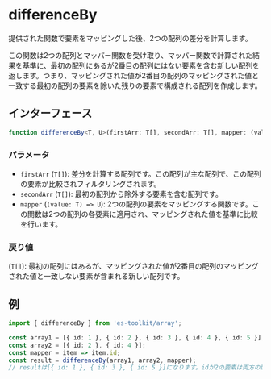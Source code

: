 # differenceBy

提供された関数で要素をマッピングした後、2つの配列の差分を計算します。

この関数は2つの配列とマッパー関数を受け取り、マッパー関数で計算された結果を基準に、最初の配列にあるが2番目の配列にはない要素を含む新しい配列を返します。つまり、マッピングされた値が2番目の配列のマッピングされた値と一致する最初の配列の要素を除いた残りの要素で構成される配列を作成します。

## インターフェース

```typescript
function differenceBy<T, U>(firstArr: T[], secondArr: T[], mapper: (value: T) => U): T[];
```

### パラメータ

- `firstArr` (`T[]`): 差分を計算する配列です。この配列が主な配列で、この配列の要素が比較されフィルタリングされます。
- `secondArr` (`T[]`): 最初の配列から除外する要素を含む配列です。
- `mapper` (`(value: T) => U`): 2つの配列の要素をマッピングする関数です。この関数は2つの配列の各要素に適用され、マッピングされた値を基準に比較を行います。

### 戻り値

(`T[]`): 最初の配列にはあるが、マッピングされた値が2番目の配列のマッピングされた値と一致しない要素が含まれる新しい配列です。

## 例

```typescript
import { differenceBy } from 'es-toolkit/array';

const array1 = [{ id: 1 }, { id: 2 }, { id: 3 }, { id: 4 }, { id: 5 }];
const array2 = [{ id: 2 }, { id: 4 }];
const mapper = item => item.id;
const result = differenceBy(array1, array2, mapper);
// resultは[{ id: 1 }, { id: 3 }, { id: 5 }]になります。idが2の要素は両方の配列に存在するため、結果から除外されます。
```
